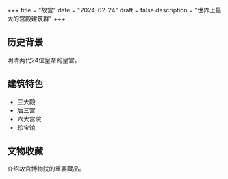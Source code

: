 +++
title = "故宫"
date = "2024-02-24"
draft = false
description = "世界上最大的宫殿建筑群"
+++

## 历史背景
明清两代24位皇帝的皇宫。

## 建筑特色
- 三大殿
- 后三宫
- 六大宫院
- 珍宝馆

## 文物收藏
介绍故宫博物院的重要藏品。 
